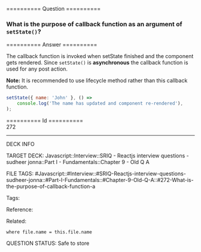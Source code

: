 ========== Question ==========  

### What is the purpose of callback function as an argument of `setState()`?  

========== Answer ==========  

The callback function is invoked when setState finished and the component gets rendered. Since `setState()` is **asynchronous** the callback function is used for any post action.

**Note:** It is recommended to use lifecycle method rather than this callback function.

```javascript
setState({ name: 'John' }, () =>
    console.log('The name has updated and component re-rendered'),
);
```

========== Id ==========  
272

---

DECK INFO

TARGET DECK: Javascript::Interview::SRIQ - Reactjs interview questions - sudheer jonna::Part I - Fundamentals::Chapter 9 - Old Q A

FILE TAGS: #Javascript::#Interview::#SRIQ-Reactjs-interview-questions-sudheer-jonna::#Part-I-Fundamentals::#Chapter-9-Old-Q-A::#272-What-is-the-purpose-of-callback-function-a

Tags:

Reference:

Related:

```dataview
where file.name = this.file.name
```

QUESTION STATUS: Safe to store

